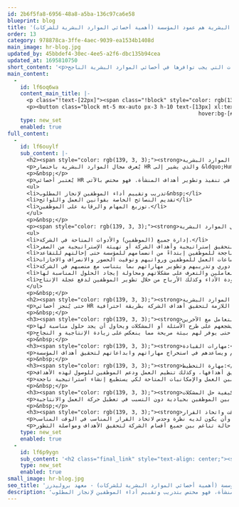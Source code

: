 ```yaml
---
id: 2b6f5fa8-6956-48a8-a5ba-136c97ca6e58
blueprint: blog
title: 'الموارد البشرية هم عمود المؤسسة (أهمية أخصائي الموارد البشرية للشركات)'
order: 13
category: 978878ca-3ffe-4aec-9039-ea1534b1408d
main_image: hr-blog.jpg
updated_by: 45bbdef4-30ec-4ee5-a2f6-dbc135b94cea
updated_at: 1695810750
short_content: '<p>مؤخراً أصبح تخصص الموارد البشرية مطلوب بشكل كبير لما له من أهمية كبيرة في تطور الشركات والمؤسسات وتحقيق أهدافها. في المقال التالي نستعرض أهم المهارات التي يجب توافرها في أخصائي الموارد البشرية الناجح.</p>'
main_content:
  -
    id: lf6oq6wa
    content_main_title: |-
      <p class="!text-[22px]"><span class="!block" style="color: rgb(139, 3, 3);"><strong>سجل الآن في دورة الموارد البشرية بخصم يصل الى 300 ريال</strong></span></p>
      <p><button class="block mt-5 mx-auto px-3 h-10 text-[13px] xl:text-[16px] !bg-[#8b0303] text-gray-200 rounded-lg
                                                            hover:bg-[#b00000] hover:bg-[#fff] mx-auto" type="button"><a href="../../../../all-offers" target="_blank" rel="noopener">احصل علي خصم</a></button></p>
    type: new_set
    enabled: true
full_content:
  -
    id: lf6ouylf
    sub_content: |-
      <h2><span style="color: rgb(139, 3, 3);"><strong>ما هو تخصص الموارد البشرية</strong><strong>&nbsp;HR</strong><strong>؟</strong></span></h2>
      <p>يُعرف مجال الموارد البشرية باختصار HR والذي يشير إلى &ldquo;Human Resources&rdquo; وهو إدارة كل ما يخص الموظفين من بداية إجراء المقابلات مع المتقدمين على وظيفة مطلوبة داخل الشركة وحتى إحالتهم للتقاعد.</p>
      <p>&nbsp;</p>
      <p>يُعتبر أخصائي HR عمود أساسي للشركة لدوره في تنفيذ وتطوير أهداف المنشأة. فهو مختص بالآتي:</p>
      <ul>
      <li>تدريب وتقييم أداء الموظفين لإنجاز المطلوب&nbsp;</li>
      <li>تقديم النصائح الخاصة بقوانين العمل واللوائح</li>
      <li>توزيع المهام والرقابة على الموظفين.</li>
      </ul>
      <p>&nbsp;</p>
      <p><span style="color: rgb(139, 3, 3);"><strong>مهام أخصائي الموارد البشرية</strong><strong>:</strong></span></p>
      <ul>
      <li>إدارة جميع (الموظفين) والأدوات المتاحة في الشركة.</li>
      <li>تهيئة الموظفين لتحقيق إستراتيجية وأهداف الشركة أو تهيئة الإستراتيجية من الصفر.</li>
      <li>تأمين بيئة عمل ناجحة للموظفين إبتداءً من انضمامهم للمؤسسة حتى إحالتهم للتقاعد.</li>
      <li>متابعة ساعات العمل للموظفين ورواتبهم وتوقيت الحضور والانصراف والاجازات.</li>
      <li>تقييم أداء الموظفين بشكل دوري وتدريبهم وتطوير مهاراتهم بما يتناسب مع منصبهم في الشركة.</li>
      <li>الإستماع لآراء ومقترحات العاملين والتعرف على مشكلاتهم ومحاولة إيجاد الحلول المناسبة لها.</li>
      <li>زيادة جودة الأداء وكذلك الأرباح من خلال تطوير الموظفين لدفع عجلة الإنتاج.</li>
      </ul>
      <p>&nbsp;</p>
      <h2><span style="color: rgb(139, 3, 3);"><strong>المهارات التي يجب توافرها في أخصائي الموارد البشرية</strong><strong>:</strong></span></h2>
      <p>حتى يُنجز أخصائي HR مهامه على أكمل وجه، لابد أن يتحلى ببعض المهارات اللازمة لتحقيق أهداف الشركة بطريقة احترافية.</p>
      <p>&nbsp;</p>
      <h3><span style="color: rgb(139, 3, 3);"><strong>فن التعامل مع الآخرين:</strong></span></h3>
      <p>يجب أن يعرف الأخصائي كيف يتعامل بذكاء مع جميع الافراد في المؤسسة سواء الموظفين أو الإدارة وكيف يندمج معهم للإجابة عن تساؤلاتهم أو اقتراحاتهم، كذلك يشجعهم على طرح الأسئلة أو المشكلات ويحاول أن يجد حلول مناسبة لها.</p>
      <p>لذلك يجب أن يكون لديه مهارة التواصل الجيد لكي يستطيع إنجاز مهامه بحرفية وكذلك التعامل الودي مع الموظفين حتى يوفر لهم بيئة مريحة مما ينعكس على زيادة الإنتاجية و النجاح.</p>
      <p>&nbsp;</p>
      <h3><span style="color: rgb(139, 3, 3);"><strong>مهارات القيادة:</strong></span></h3>
      <p>يجب أن يتحلى بشخصية قيادية حتى يدير الموظفين بشكل حاسم ويساعدهم في استخراج مهاراتهم وابداعاتهم لتحقيق أهداف المؤسسة.</p>
      <p>&nbsp;</p>
      <h3><span style="color: rgb(139, 3, 3);"><strong>مهارة التخطيط:</strong></span></h3>
      <p>يجب أن يكون على دراية بكيفية اتباع استراتيجية الشركة لتحقيق أهدافها، وكذلك تنظيم العمل ودعم الموظفين للوصول لهذه الأهداف.</p>
      <p>وفي بعض الأحيان يكون من مهامه إنشاء استراتيجية من الصفر. لذلك يجب أن يكون على دراية بكافة قوانين العمل والإمكانيات المتاحة لكي يستطيع إنشاء استراتيجية ناجحة.</p>
      <p>&nbsp;</p>
      <h3><span style="color: rgb(139, 3, 3);"><strong>كيفية حل المشكلات:</strong></span></h3>
      <p>يجب أن يكون على دراية بكافة أساليب حل المشكلات سواء في العمل أو فض المنازعات بين الموظفين بحيادية دون التسبب في تعطيل حركة العمل والانتاجية.</p>
      <p>&nbsp;</p>
      <h3><span style="color: rgb(139, 3, 3);"><strong>مهارة تنظيم الوقت واتخاذ القرار:</strong></span></h3>
      <p>يجب أن يكون قادر على تنظيم وإدارة الوقت بما يتناسب مع المهام المطلوبة منه، وأن يكون لديه نظرة وحدس لاتخاذ القرار المناسب في الوقت المناسب.</p>
      <p>وفي النهاية نود أن نؤكد على أهمية الإدارة الجيدة للموظفين في تطوير الشركة والموظفين، وصنع حالة تناغم بين جميع أقسام الشركة لتحقيق الأهداف ومواصلة التطور.</p>
    type: new_set
    enabled: true
  -
    id: lf6p9ygn
    sub_content: '<h2 class="final_link" style="text-align: center;"><span style="color: rgb(139, 3, 3);"><a class="underline decoration-1" style="color: rgb(139, 3, 3);" href="../../../../hr-online">تعرف على دور الموارد البشرية في تطور المملكة العربية السعودية</a></span></h2>'
    type: new_set
    enabled: true
small_image: hr-blog.jpg
seo_title: 'الموارد البشرية هم عمود المؤسسة (أهمية أخصائي الموارد البشرية للشركات) - معهد بروليدرز'
description: 'يُعتبر أخصائي الموارد البشرية عمود أساسي للشركة لما له من دور في تنفيذ وتطوير أهداف واستراتيجية المنشأة، فهو مختص بتدريب وتقييم أداء الموظفين لإنجاز المطلوب'
---
```

